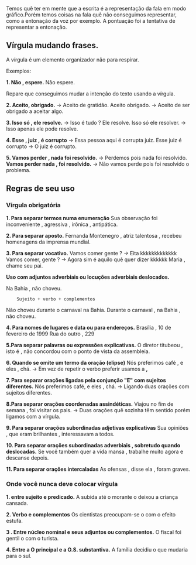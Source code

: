 Temos quê ter em mente que a escrita é a representação da fala em modo gráfico.Porém temos coisas na fala quê não conseguimos representar, como a entonação da voz por exemplo. A pontuação foi a tentativa de representar a entonação.

## Vírgula mudando frases.
A vírgula é um elemento organizador não para respirar.

Exemplos:


**1. Não , espere.**
Não espere.

Repare que conseguimos mudar a intenção do texto usando a vírgula.


**2. Aceito, obrigado.** -> Aceito de gratidão.
Aceito obrigado. -> Aceito de ser obrigado a aceitar algo.


**3. Isso só , ele resolve.** -> Isso é tudo ? Ele resolve.
Isso só ele resolver. -> Isso apenas ele pode resolve.


**4. Esse , juiz , é corrupto** -> Essa pessoa aqui é corrupta juiz.
Esse juiz é corrupto -> O juiz é corrupto.


**5. Vamos perder , nada foi resolvido.** -> Perdemos pois nada foi resolvido.
**Vamos perder nada , foi resolvido.** -> Não vamos perde pois foi resolvido o problema.

## Regras de seu uso

### Vírgula obrigatória

**1. Para separar termos numa enumeração**
Sua observação foi inconveniente , agressiva , irônica , antipática.

**2. Para separar aposto.**
Fernanda Montenegro , atriz  talentosa , recebeu homenagens da imprensa mundial.

**3. Para separar vocativo.**
Vamos comer gente ?  -> Eita kkkkkkkkkkkkk
Vamos  comer, gente ?  -> Agora sim é aquilo quê quer dizer kkkkkk
Maria , chame seu pai.

**Uso com adjuntos adverbiais ou locuções adverbiais deslocados.**

Na Bahia ,  não choveu.

		Sujeito + verbo + complementos


Não choveu durante o carnaval na Bahia.
Durante o carnaval , na Bahia , não choveu.

**4. Para nomes de lugares e data ou para endereços.**
Brasília , 10 de fevereiro  de 1999
Rua do outro , 229

**5.Para separar palavras ou expressões explicativas.**
O diretor titubeou , isto é , não concordou com o ponto de vista da assembleia.

**6. Quando se omite  um termo da oração (elipse)**
Nós preferimos café , e eles , chá. -> Em vez de repetir o verbo preferir usamos a **,**

**7. Para separar orações ligadas pela conjunção "E" com sujeitos diferentes.**
Nós preferimos café, e eles , chá. -> Ligando duas orações com sujeitos diferentes.

**8.Para separar orações coordenadas assindéticas.**
Viajou no fim de semana , foi visitar os pais. -> Duas orações quê sozinha têm sentido porém ligamos com a vírgula.

**9. Para separar orações subordinadas adjetivas explicativas**
Sua opiniões , que eram brilhantes , interessavam a todos.

**10. Para separar orações subordinadas adverbiais , sobretudo quando deslocadas.**
Se você também quer a vida mansa , trabalhe muito agora e descanse depois.

**11. Para separar orações intercaladas**
As ofensas , disse ela , foram graves.

### Onde você nunca  deve colocar vírgula

**1. entre sujeito e predicado.**
A subida até o morante o deixou  a criança cansada.

**2. Verbo e complementos**
Os cientistas preocupam-se  o com  o efeito estufa.

**3 . Entre núcleo nominal e seus adjuntos ou complementos.**
O fiscal foi gentil o com o turista.

**4. Entre a O principal e a O.S. substantiva.**
A família decidiu o que mudaria para o sul.
